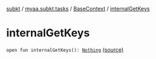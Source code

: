 [subkt](../../index.md) / [myaa.subkt.tasks](../index.md) / [BaseContext](index.md) / [internalGetKeys](./internal-get-keys.md)

# internalGetKeys

`open fun internalGetKeys(): `[`Nothing`](https://kotlinlang.org/api/latest/jvm/stdlib/kotlin/-nothing/index.html) [(source)](https://github.com/Myaamori/SubKt/blob/0.1.9/src/main/kotlin/myaa/subkt/tasks/plugin.kt#L97)